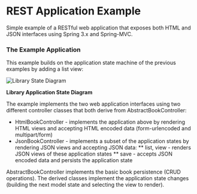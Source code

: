 REST Application Example
========================

Simple example of a RESTful web application that exposes both HTML and JSON interfaces using Spring 3.x and Spring-MVC.

### The Example Application

This example builds on the application state machine of the previous examples by adding a list view:

![Library State Diagram](https://github.com/jfarr/spring-mvc-examples/raw/master/rest-app-example/src/site/library_state_diagram.png)

**Library Application State Diagram**

The example implements the two web application interfaces using two different controller classes that
both derive from AbstractBookController:

* HtmlBookController - implements the application above by rendering HTML views and accepting HTML encoded data (form-urlencoded and multipart/form)
* JsonBookController - implements a subset of the application states by rendering JSON views and accepting JSON data:
** list, view - renders JSON views of these application states
** save - accepts JSON encoded data and persists the application state
 
 AbstractBookController implements the basic book persistence (CRUD operations). The derived classes implement the application state
 changes (building the next model state and selecting the view to render).
 